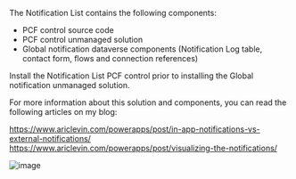 The Notification List contains the following components:

- PCF control source code
- PCF control unmanaged solution
- Global notification dataverse components (Notification Log table, contact form, flows and connection references)

Install the Notification List PCF control prior to installing the Global notification unmanaged solution.

For more information about this solution and components, you can read the following articles on my blog:

https://www.ariclevin.com/powerapps/post/in-app-notifications-vs-external-notifications/
https://www.ariclevin.com/powerapps/post/visualizing-the-notifications/


![image](https://user-images.githubusercontent.com/33911954/217436693-4a4ca906-ae0d-4441-9726-c3834001f130.png)
